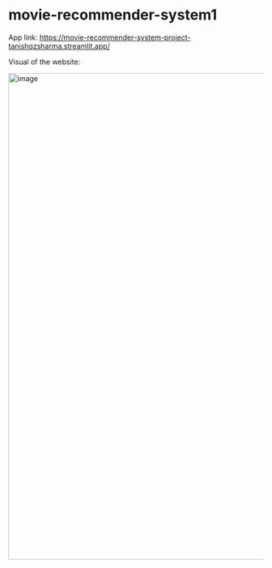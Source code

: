 # movie-recommender-system1
App link: https://movie-recommender-system-project-tanishqzsharma.streamlit.app/

Visual of the website:

<img width="959" alt="image" src="https://github.com/tanishqzsharma/movie-recommender-system1/assets/106902187/d3d529ba-b83c-4f07-b68b-aa08d94a044f">
